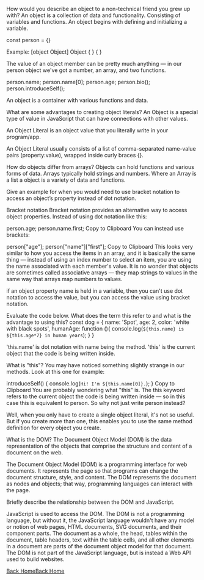 How would you describe an object to a non-technical friend you grew up with?
An object is a collection of data and functionality. Consisting of variables and functions. An object begins with defining and initializing a variable. 

const person = {}

Example:
[object Object]
Object { }
{ }

The value of an object member can be pretty much anything — in our person object we've got a number, an array, and two functions.

person.name;
person.name[0];
person.age;
person.bio();
person.introduceSelf();

An object is a container with various functions and data.

What are some advantages to creating object literals?
An Object is a special type of value in JavaScript that can have connections with other values.

An Object Literal is an object value that you literally write in your program/app.

An Object Literal usually consists of a list of comma-separated name-value pairs (property:value), wrapped inside curly braces {}.

How do objects differ from arrays?
Objects can hold functions and various forms of data. Arrays typically hold strings and numbers. Where an Array is a list a object is a variety of data and functions.

Give an example for when you would need to use bracket notation to access an object’s property instead of dot notation.

Bracket notation
Bracket notation provides an alternative way to access object properties. Instead of using dot notation like this:

person.age;
person.name.first;
Copy to Clipboard
You can instead use brackets:

person["age"];
person["name"]["first"];
Copy to Clipboard
This looks very similar to how you access the items in an array, and it is basically the same thing — instead of using an index number to select an item, you are using the name associated with each member's value. It is no wonder that objects are sometimes called associative arrays — they map strings to values in the same way that arrays map numbers to values.

 if an object property name is held in a variable, then you can't use dot notation to access the value, but you can access the value using bracket notation.

Evaluate the code below. What does the term this refer to and what is the advantage to using this?
const dog = {
  name: 'Spot',
  age: 2,
  color: 'white with black spots',
  humanAge: function (){
    console.log(`${this.name} is ${this.age*7} in human years`);
  }
}

'this.name' is dot notation with name being the method. 'this' is the current object that the code is being written inside.

What is "this"?
You may have noticed something slightly strange in our methods. Look at this one for example:

introduceSelf() {
  console.log(`Hi! I'm ${this.name[0]}.`);
}
Copy to Clipboard
You are probably wondering what "this" is. The this keyword refers to the current object the code is being written inside — so in this case this is equivalent to person. So why not just write person instead?

Well, when you only have to create a single object literal, it's not so useful. But if you create more than one, this enables you to use the same method definition for every object you create.

What is the DOM?
The Document Object Model (DOM) is the data representation of the objects that comprise the structure and content of a document on the web.


The Document Object Model (DOM) is a programming interface for web documents. It represents the page so that programs can change the document structure, style, and content. The DOM represents the document as nodes and objects; that way, programming languages can interact with the page.

Briefly describe the relationship between the DOM and JavaScript.

JavaScript is used to access the DOM. The DOM is not a programming language, but without it, the JavaScript language wouldn't have any model or notion of web pages, HTML documents, SVG documents, and their component parts. The document as a whole, the head, tables within the document, table headers, text within the table cells, and all other elements in a document are parts of the document object model for that document. The DOM is not part of the JavaScript language, but is instead a Web API used to build websites.

[Back Home](../reading-notes/README.md)[Back Home](../reading-notes/README.md)